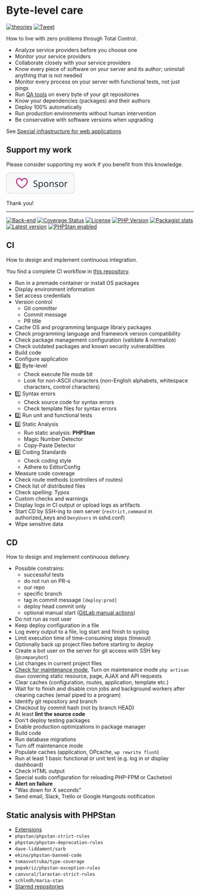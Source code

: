 # Byte-level care

[![theories](https://img.shields.io/badge/more-theories-purple)](https://github.com/stars/szepeviktor/lists/theory)
[![Tweet](https://img.shields.io/badge/Tweet-share-d5d5d5?style=social&logo=twitter)](https://twitter.com/intent/tweet?text=Living%20with%20zero%20problems%20while%20developing%20your%20web%20application&url=https%3A%2F%2Fgithub.com%2Fszepeviktor%2Fbyte-level-care)

How to live with zero problems through Total Control.

-   Analyze service providers before you choose one
-   Monitor your service providers
-   Collaborate closely with your service providers
-   Know every piece of software on your server and its author;
    uninstall anything that is not needed
-   Monitor every process on your server with functional tests, not just pings
-   Run [QA tools](./.github/workflows) on every byte of your git repositories
-   Know your dependencies (packages) and their authors
-   Deploy 100% automatically
-   Run production environments without human intervention
-   Be conservative with software versions when upgrading

See [Special infrastructure for web applications][href-infrastructure]

## Support my work

Please consider supporting my work if you benefit from this knowledge.

[![Sponsor][src-sponsor-button]][href-sponsor-page]

Thank you!

---

[![Back-end][src-gha-back-end-badge]][href-gha-back-end]
[![Coverage Status][src-coveralls-badge]][href-coveralls]
[![License][src-packagist-license]][href-license-file]
[![PHP Version][src-php-version]][href-composer-file]
[![Packagist stats][src-packagist-downloads]][href-packagist-stats]
[![Latest version][src-latest-version]][href-packagist]
[![PHPStan enabled][src-phpstan-enabled]][href-phpstan-org]

## CI

How to design and implement continuous integration.

You find a complete CI workflow in [this repository](.github/workflows).

-   Run in a premade container or install OS packages
-   Display environment information
-   Set access credentials
-   Version control
    - Git committer
    - Commit message
    - PR title
-   Cache OS and programming language library packages
-   Check programming language and framework version compatibility
-   Check package management configuration (validate & normalize)
-   Check outdated packages and known security vulnerabilities
-   Build code
-   Configure application
-   :zero: Byte-level
    -   Check execute file mode bit
    -   Look for non-ASCII characters
        (non-English alphabets, whitespace characters, control characters)
-   :one: Syntax errors
    - Check source code for syntax errors
    - Check template files for syntax errors
-   :two: Run unit and functional tests
-   :three: Static Analysis
    - Run static analysis: **PHPStan**
    - Magic Number Detector
    - Copy-Paste Detector
-   :four: Coding Standards
    - Check coding style
    - Adhere to EditorConfig
-   Measure code coverage
-   Check route methods (controllers of routes)
-   Check list of distributed files
-   Check spelling: Typos
-   Custom checks and warnings
-   Display logs in CI output or upload logs as artifacts
-   Start CD by SSH-ing to own server
    (`restrict,command` in authorized_keys and `DenyUsers` in sshd.conf)
-   Wipe sensitive data

## CD

How to design and implement continuous delivery.

-   Possible constrains:
    - successful tests
    - do not run on PR-s
    - our repo
    - specific branch
    - tag in commit message `[deploy:prod]`
    - deploy head commit only
    - optional manual start ([GitLab manual actions][href-gitlab-manual-actions])
-   Do not run as root user
-   Keep deploy configuration in a file
-   Log every output to a file, log start and finish to syslog
-   Limit execution time of time-consuming steps (timeout)
-   Optionally back up project files before starting to deploy
-   Create a bot user on the server for git access with SSH key (`@companybot`)
-   List changes in current project files
-   [Check for maintenance mode][href-laravel-isdown],
    Turn on maintenance mode `php artisan down`
    covering static resource, page, AJAX and API requests
-   Clear caches (configuration, routes, application, template etc.)
-   Wait for to finish and disable cron jobs and background workers
    after clearing caches (email piped to a program)
-   Identify git repository and branch
-   Checkout by commit hash (not by branch HEAD)
-   At least **lint the source code**
-   Don't deploy testing packages
-   Enable production optimizations in package manager
-   Build code
-   Run database migrations
-   Turn off maintenance mode
-   Populate caches (application, OPcache, `wp rewrite flush`)
-   Run at least 1 basic functional or unit test (e.g. log in or display dashboard)
-   Check HTML output
-   Special sudo configuration for reloading PHP-FPM or Cachetool
-   **Alert on failure**
-   "Was down for X seconds"
-   Send email, Slack, Trello or Google Hangouts notification

## Static analysis with PHPStan

- [Extensions](https://phpstan.org/user-guide/extension-library)
- `phpstan/phpstan-strict-rules`
- `phpstan/phpstan-deprecation-rules`
- `dave-liddament/sarb`
- `ekino/phpstan-banned-code`
- `tomasvotruba/type-coverage`
- `pepakriz/phpstan-exception-rules`
- `canvural/larastan-strict-rules`
- `schlndh/maria-stan`
- [Starred repositories](https://github.com/stars/szepeviktor/lists/static-analysis)

[href-composer-file]: https://github.com/szepeviktor/byte-level-care/blob/master/composer.json
[href-coveralls]: https://coveralls.io/github/szepeviktor/byte-level-care?branch=master
[href-gha-back-end]: https://github.com/szepeviktor/byte-level-care/actions/workflows/back-end.yml
[href-gitlab-manual-actions]: https://gitlab.com/help/ci/yaml/README.md#manual-actions
[href-infrastructure]: https://github.com/szepeviktor/infrastructure-for-hosting-web-applications
[href-laravel-isdown]: https://github.com/szepeviktor/running-laravel/blob/master/app/Console/Commands/IsDownForMaintenanceCommand.php
[href-license-file]: https://github.com/szepeviktor/byte-level-care/blob/master/LICENSE
[href-packagist]: https://packagist.org/packages/szepeviktor/phpstan-wordpress
[href-packagist-stats]: https://packagist.org/packages/szepeviktor/phpstan-wordpress/stats
[href-phpstan-org]: https://phpstan.org/
[href-sponsor-page]: https://github.com/sponsors/szepeviktor
[src-coveralls-badge]: https://coveralls.io/repos/github/szepeviktor/byte-level-care/badge.svg?branch=master
[src-gha-back-end-badge]: https://github.com/szepeviktor/byte-level-care/actions/workflows/back-end.yml/badge.svg
[src-latest-version]: https://img.shields.io/packagist/v/szepeviktor/phpstan-wordpress.svg
[src-packagist-downloads]: https://img.shields.io/packagist/dt/szepeviktor/phpstan-wordpress.svg
[src-packagist-license]: https://img.shields.io/packagist/l/szepeviktor/phpstan-wordpress
[src-phpstan-enabled]: https://img.shields.io/badge/PHPStan-enabled-44CC11
[src-php-version]: https://img.shields.io/packagist/dependency-v/szepeviktor/phpstan-wordpress/php
[src-sponsor-button]: https://github.com/szepeviktor/.github/raw/master/.github/assets/github-like-sponsor-button.svg
